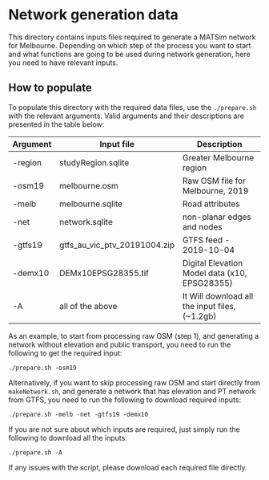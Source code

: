 # Network generation data

This directory contains inputs files required to generate a MATSim network for Melbourne. Depending on which step of the process you want to start and what functions are going to be used during network generation, here you need to have relevant inputs.

## How to populate

To populate this directory with the required data files, use the `./prepare.sh` with the relevant arguments. Valid arguments and their descriptions are presented in the table below:

| Argument | Input file                   | Description                                   |
|----------|------------------------------|-----------------------------------------------|
| -region  | studyRegion.sqlite           | Greater Melbourne region                      |
| -osm19   | melbourne.osm                | Raw OSM file for Melbourne, 2019              |
| -melb    | melbourne.sqlite             | Road attributes                               |
| -net     | network.sqlite               | non-planar edges and nodes                    |
| -gtfs19  | gtfs_au_vic_ptv_20191004.zip | GTFS feed - 2019-10-04                        |
| -demx10  | DEMx10EPSG28355.tif          | Digital Elevation Model data (x10, EPSG28355) |
| -A       | all of the above             | It Will download all the input files, (~1.2gb)|

As an example, to start from processing raw OSM (step 1), and generating a network without elevation and public transport, you need to run the following to get the required input:
```
./prepare.sh -osm19
```

Alternatively, if you want to skip processing raw OSM and start directly from `makeNetwork.sh`, and generate a network that has elevation and PT network from GTFS, you need to run the following to download required inputs:
```
./prepare.sh -melb -net -gtfs19 -demx10
```
If you are not sure about which inputs are required, just simply run the following to download all the inputs:
```
./prepare.sh -A
```

If any issues with the script, please download each required file directly.

